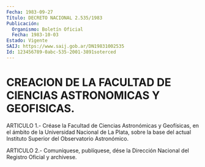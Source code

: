 ```yaml
---
Fecha: 1983-09-27
Título: DECRETO NACIONAL 2.535/1983
Publicación:
  Organismo: Boletín Oficial
  Fecha: 1983-10-03
Estado: Vigente
SAIJ: https://www.saij.gob.ar/DN19831002535
Id: 123456789-0abc-535-2001-3891soterced
---
```

# CREACION DE LA FACULTAD DE CIENCIAS ASTRONOMICAS Y GEOFISICAS.

<a id="1"></a>
ARTICULO  1.-  Créase  la  Facultad de Ciencias Astronómicas y Geofísicas, en el ámbito de la Universidad  Nacional  de  La Plata, sobre  la  base  del  actual  Instituto  Superior  del Observatorio Astronómico.

<a id="2"></a>
ARTICULO  2.-  Comuníquese,  publíquese,  dése  la  Dirección Nacional del Registro Oficial y archívese.